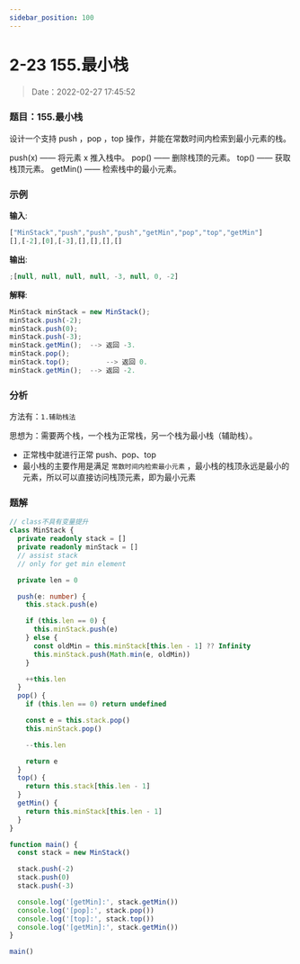 ```yaml
---
sidebar_position: 100
---
```


# 2-23 155.最小栈

> Date：2022-02-27 17:45:52

### 题目：155.最小栈

设计一个支持 push ，pop ，top 操作，并能在常数时间内检索到最小元素的栈。

push(x) —— 将元素 x 推入栈中。 pop() —— 删除栈顶的元素。 top() —— 获取栈顶元素。 getMin() —— 检索栈中的最小元素。

### 示例

**输入**:

```ts
["MinStack","push","push","push","getMin","pop","top","getMin"]
[],[-2],[0],[-3],[],[],[],[]
```

**输出**:

```ts
;[null, null, null, null, -3, null, 0, -2]
```

**解释**:

```ts
MinStack minStack = new MinStack();
minStack.push(-2);
minStack.push(0);
minStack.push(-3);
minStack.getMin(); 	--> 返回 -3.
minStack.pop();
minStack.top(); 		--> 返回 0.
minStack.getMin(); 	--> 返回 -2.
```

### 分析

方法有：`1.辅助栈法`

思想为：需要两个栈，一个栈为正常栈，另一个栈为最小栈（辅助栈）。

- 正常栈中就进行正常 push、pop、top
- 最小栈的主要作用是满足 `常数时间内检索最小元素` ，最小栈的栈顶永远是最小的元素，所以可以直接访问栈顶元素，即为最小元素

### 题解

```ts
// class不具有变量提升
class MinStack {
  private readonly stack = []
  private readonly minStack = []
  // assist stack
  // only for get min element

  private len = 0

  push(e: number) {
    this.stack.push(e)

    if (this.len == 0) {
      this.minStack.push(e)
    } else {
      const oldMin = this.minStack[this.len - 1] ?? Infinity
      this.minStack.push(Math.min(e, oldMin))
    }

    ++this.len
  }
  pop() {
    if (this.len == 0) return undefined

    const e = this.stack.pop()
    this.minStack.pop()

    --this.len

    return e
  }
  top() {
    return this.stack[this.len - 1]
  }
  getMin() {
    return this.minStack[this.len - 1]
  }
}

function main() {
  const stack = new MinStack()

  stack.push(-2)
  stack.push(0)
  stack.push(-3)

  console.log('[getMin]:', stack.getMin())
  console.log('[pop]:', stack.pop())
  console.log('[top]:', stack.top())
  console.log('[getMin]:', stack.getMin())
}

main()
```
